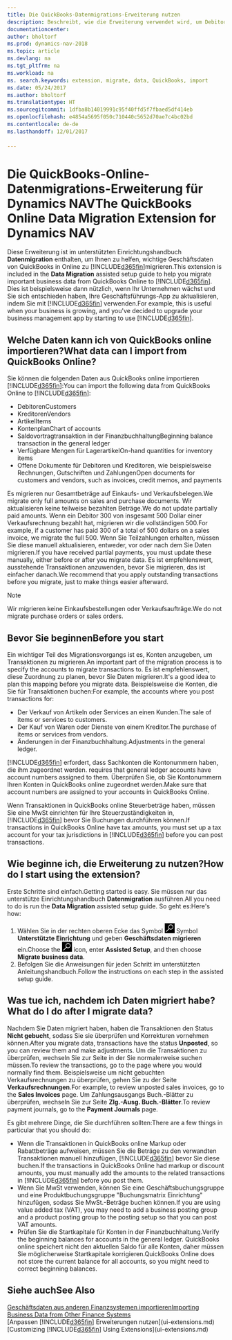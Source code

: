 ```yaml
---
title: Die QuickBooks-Datenmigrations-Erweiterung nutzen
description: Beschreibt, wie die Erweiterung verwendet wird, um Debitoren, Kreditoren, Artikel und Konten aus QuickBooks-Online auf Dynamics NAV zu migrieren
documentationcenter: 
author: bholtorf
ms.prod: dynamics-nav-2018
ms.topic: article
ms.devlang: na
ms.tgt_pltfrm: na
ms.workload: na
ms. search.keywords: extension, migrate, data, QuickBooks, import
ms.date: 05/24/2017
ms.author: bholtorf
ms.translationtype: HT
ms.sourcegitcommit: 1dfba8b14019991c95f40ffd5f7fbaed5df414eb
ms.openlocfilehash: e4854a5695f050c710440c5652d70ae7c4bc02bd
ms.contentlocale: de-de
ms.lasthandoff: 12/01/2017

---
```


# <a name="the-quickbooks-online-data-migration-extension-for-dynamics-nav"></a><span data-ttu-id="46976-103">Die QuickBooks-Online-Datenmigrations-Erweiterung für Dynamics NAV</span><span class="sxs-lookup"><span data-stu-id="46976-103">The QuickBooks Online Data Migration Extension for Dynamics NAV</span></span>
<span data-ttu-id="46976-104">Diese Erweiterung ist im unterstützten Einrichtungshandbuch **Datenmigration** enthalten, um Ihnen zu helfen, wichtige Geschäftsdaten von QuickBooks in Online zu [!INCLUDE[d365fin](includes/d365fin_md.md)]migrieren.</span><span class="sxs-lookup"><span data-stu-id="46976-104">This extension is included in the **Data Migration** assisted setup guide to help you migrate important business data from QuickBooks Online to [!INCLUDE[d365fin](includes/d365fin_md.md)].</span></span> <span data-ttu-id="46976-105">Dies ist beispielsweise dann nützlich, wenn Ihr Unternehmen wächst und Sie sich entschieden haben, Ihre Geschäftsführungs-App zu aktualisieren, indem Sie mit [!INCLUDE[d365fin](includes/d365fin_md.md)]  verwenden.</span><span class="sxs-lookup"><span data-stu-id="46976-105">For example, this is useful when your business is growing, and you've decided to upgrade your business management app by starting to use [!INCLUDE[d365fin](includes/d365fin_md.md)].</span></span>

## <a name="what-data-can-i-import-from-quickbooks-online"></a><span data-ttu-id="46976-106">Welche Daten kann ich von QuickBooks online importieren?</span><span class="sxs-lookup"><span data-stu-id="46976-106">What data can I import from QuickBooks Online?</span></span>
<span data-ttu-id="46976-107">Sie können die folgenden Daten aus QuickBooks online importieren [!INCLUDE[d365fin](includes/d365fin_md.md)]:</span><span class="sxs-lookup"><span data-stu-id="46976-107">You can import the following data from QuickBooks Online to [!INCLUDE[d365fin](includes/d365fin_md.md)]:</span></span>  

* <span data-ttu-id="46976-108">Debitoren</span><span class="sxs-lookup"><span data-stu-id="46976-108">Customers</span></span>
* <span data-ttu-id="46976-109">Kreditoren</span><span class="sxs-lookup"><span data-stu-id="46976-109">Vendors</span></span>
* <span data-ttu-id="46976-110">Artikel</span><span class="sxs-lookup"><span data-stu-id="46976-110">Items</span></span>
* <span data-ttu-id="46976-111">Kontenplan</span><span class="sxs-lookup"><span data-stu-id="46976-111">Chart of accounts</span></span> 
* <span data-ttu-id="46976-112">Saldovortragtransaktion in der Finanzbuchhaltung</span><span class="sxs-lookup"><span data-stu-id="46976-112">Beginning balance transaction in the general ledger</span></span>
* <span data-ttu-id="46976-113">Verfügbare Mengen für Lagerartikel</span><span class="sxs-lookup"><span data-stu-id="46976-113">On-hand quantities for inventory items</span></span>
* <span data-ttu-id="46976-114">Offene Dokumente für Debitoren und Kreditoren, wie beispielsweise Rechnungen, Gutschriften und Zahlungen</span><span class="sxs-lookup"><span data-stu-id="46976-114">Open documents for customers and vendors, such as invoices, credit memos, and payments</span></span>

<span data-ttu-id="46976-115">Es migrieren nur Gesamtbeträge auf Einkaufs- und Verkaufsbelegen.</span><span class="sxs-lookup"><span data-stu-id="46976-115">We migrate only full amounts on sales and purchase documents.</span></span> <span data-ttu-id="46976-116">Wir aktualisieren keine teilweise bezahlten Beträge.</span><span class="sxs-lookup"><span data-stu-id="46976-116">We do not update partially paid amounts.</span></span> <span data-ttu-id="46976-117">Wenn ein Debitor 300 von insgesamt 500 Dollar einer Verkaufsrechnung bezahlt hat, migrieren wir die vollständigen 500.</span><span class="sxs-lookup"><span data-stu-id="46976-117">For example, if a customer has paid 300 of a total of 500 dollars on a sales invoice, we migrate the full 500.</span></span> <span data-ttu-id="46976-118">Wenn Sie Teilzahlungen erhalten, müssen Sie diese manuell aktualisieren, entweder, vor oder nach dem Sie Daten migrieren.</span><span class="sxs-lookup"><span data-stu-id="46976-118">If you have received partial payments, you must update these manually, either before or after you migrate data.</span></span> <span data-ttu-id="46976-119">Es ist empfehlenswert, ausstehende Transaktionen anzuwenden, bevor Sie migrieren, das ist einfacher danach.</span><span class="sxs-lookup"><span data-stu-id="46976-119">We recommend that you apply outstanding transactions before you migrate, just to make things easier afterward.</span></span>

> [!NOTE]  
>   <span data-ttu-id="46976-120">Wir migrieren keine Einkaufsbestellungen oder Verkaufsaufträge.</span><span class="sxs-lookup"><span data-stu-id="46976-120">We do not migrate purchase orders or sales orders.</span></span>

## <a name="before-you-start"></a><span data-ttu-id="46976-121">Bevor Sie beginnen</span><span class="sxs-lookup"><span data-stu-id="46976-121">Before you start</span></span>
<span data-ttu-id="46976-122">Ein wichtiger Teil des Migrationsvorgangs ist es, Konten anzugeben, um Transaktionen zu migrieren.</span><span class="sxs-lookup"><span data-stu-id="46976-122">An important part of the migration process is to specify the accounts to migrate transactions to.</span></span> <span data-ttu-id="46976-123">Es ist empfehlenswert, diese Zuordnung zu planen, bevor Sie Daten migrieren.</span><span class="sxs-lookup"><span data-stu-id="46976-123">It's a good idea to plan this mapping before you migrate data.</span></span> <span data-ttu-id="46976-124">Beispielsweise die Konten, die Sie für Transaktionen buchen:</span><span class="sxs-lookup"><span data-stu-id="46976-124">For example, the accounts where you post transactions for:</span></span>  
  
* <span data-ttu-id="46976-125">Der Verkauf von Artikeln oder Services an einen Kunden.</span><span class="sxs-lookup"><span data-stu-id="46976-125">The sale of items or services to customers.</span></span>
* <span data-ttu-id="46976-126">Der Kauf von Waren oder Dienste von einem Kreditor.</span><span class="sxs-lookup"><span data-stu-id="46976-126">The purchase of items or services from vendors.</span></span>  
* <span data-ttu-id="46976-127">Änderungen in der Finanzbuchhaltung.</span><span class="sxs-lookup"><span data-stu-id="46976-127">Adjustments in the general ledger.</span></span>  

[!INCLUDE[d365fin](includes/d365fin_md.md)]<span data-ttu-id="46976-128"> erfordert, dass Sachkonten die Kontonummern haben, die ihm zugeordnet werden.</span><span class="sxs-lookup"><span data-stu-id="46976-128"> requires that general ledger accounts have account numbers assigned to them.</span></span> <span data-ttu-id="46976-129">Überprüfen Sie, ob Sie Kontonummern Ihren Konten in QuickBooks online zugeordnet werden.</span><span class="sxs-lookup"><span data-stu-id="46976-129">Make sure that account numbers are assigned to your accounts in QuickBooks Online.</span></span>

<span data-ttu-id="46976-130">Wenn Transaktionen in QuickBooks online Steuerbeträge haben, müssen Sie eine MwSt einrichten für Ihre Steuerzuständigkeiten in, [!INCLUDE[d365fin](includes/d365fin_md.md)] bevor Sie Buchungen durchführen können.</span><span class="sxs-lookup"><span data-stu-id="46976-130">If transactions in QuickBooks Online have tax amounts, you must set up a tax account for your tax jurisdictions in [!INCLUDE[d365fin](includes/d365fin_md.md)] before you can post transactions.</span></span>

## <a name="how-do-i-start-using-the-extension"></a><span data-ttu-id="46976-131">Wie beginne ich, die Erweiterung zu nutzen?</span><span class="sxs-lookup"><span data-stu-id="46976-131">How do I start using the extension?</span></span>
<span data-ttu-id="46976-132">Erste Schritte sind einfach.</span><span class="sxs-lookup"><span data-stu-id="46976-132">Getting started is easy.</span></span> <span data-ttu-id="46976-133">Sie müssen nur das unterstütze Einrichtungshandbuch **Datenmigration** ausführen.</span><span class="sxs-lookup"><span data-stu-id="46976-133">All you need to do is run the **Data Migration** assisted setup guide.</span></span> <span data-ttu-id="46976-134">So geht es:</span><span class="sxs-lookup"><span data-stu-id="46976-134">Here's how:</span></span>

1. <span data-ttu-id="46976-135">Wählen Sie in der rechten oberen Ecke das Symbol ![Nach Seite oder Bericht suchen](media/ui-search/search_small.png "") Symbol **Unterstützte Einrichtung** und geben **Geschäftsdaten migrieren** ein.</span><span class="sxs-lookup"><span data-stu-id="46976-135">Choose the ![Search for Page or Report](media/ui-search/search_small.png "Search for Page or Report icon") icon, enter **Assisted Setup**, and then choose **Migrate business data**.</span></span>
2. <span data-ttu-id="46976-136">Befolgen Sie die Anweisungen für jeden Schritt im unterstützten Anleitungshandbuch.</span><span class="sxs-lookup"><span data-stu-id="46976-136">Follow the instructions on each step in the assisted setup guide.</span></span>

## <a name="what-do-i-do-after-i-migrate-data"></a><span data-ttu-id="46976-137">Was tue ich, nachdem ich Daten migriert habe?</span><span class="sxs-lookup"><span data-stu-id="46976-137">What do I do after I migrate data?</span></span>
<span data-ttu-id="46976-138">Nachdem Sie Daten migriert haben, haben die Transaktionen den Status **Nicht gebucht**, sodass Sie sie überprüfen und Korrekturen vornehmen können.</span><span class="sxs-lookup"><span data-stu-id="46976-138">After you migrate data, transactions have the status **Unposted**, so you can review them and make adjustments.</span></span> <span data-ttu-id="46976-139">Um die Transaktionen zu überprüfen, wechseln Sie zur Seite in der Sie normalerweise suchen müssen.</span><span class="sxs-lookup"><span data-stu-id="46976-139">To review the transactions, go to the page where you would normally find them.</span></span> <span data-ttu-id="46976-140">Beispielsweise um nicht gebuchten Verkaufsrechnungen zu überprüfen, gehen Sie zu der Seite **Verkaufsrechnungen**.</span><span class="sxs-lookup"><span data-stu-id="46976-140">For example, to review unposted sales invoices, go to the **Sales Invoices** page.</span></span> <span data-ttu-id="46976-141">Um Zahlungsausgangs Buch.-Blätter zu überprüfen, wechseln Sie zur Seite **Zlg.-Ausg. Buch.-Blätter**.</span><span class="sxs-lookup"><span data-stu-id="46976-141">To review payment journals, go to the **Payment Journals** page.</span></span>   

<span data-ttu-id="46976-142">Es gibt mehrere Dinge, die Sie durchführen sollten:</span><span class="sxs-lookup"><span data-stu-id="46976-142">There are a few things in particular that you should do:</span></span>

* <span data-ttu-id="46976-143">Wenn die Transaktionen in QuickBooks online Markup oder Rabattbeträge aufweisen, müssen Sie die Beträge zu den verwandten Transaktionen manuell hinzufügen, [!INCLUDE[d365fin](includes/d365fin_md.md)] bevor Sie diese buchen.</span><span class="sxs-lookup"><span data-stu-id="46976-143">If the transactions in QuickBooks Online had markup or discount amounts, you must manually add the amounts to the related transactions in [!INCLUDE[d365fin](includes/d365fin_md.md)] before you post them.</span></span>
* <span data-ttu-id="46976-144">Wenn Sie MwSt verwenden, können Sie eine Geschäftsbuchungsgruppe und eine Produktbuchungsgruppe "Buchungsmatrix Einrichtung" hinzufügen, sodass Sie MwSt.-Beträge buchen können.</span><span class="sxs-lookup"><span data-stu-id="46976-144">If you are using value added tax (VAT), you may need to add a business posting group and a product posting group to the posting setup so that you can post VAT amounts.</span></span>
* <span data-ttu-id="46976-145">Prüfen Sie die Startkapitale für Konten in der Finanzbuchhaltung.</span><span class="sxs-lookup"><span data-stu-id="46976-145">Verify the beginning balances for accounts in the general ledger.</span></span> <span data-ttu-id="46976-146">QuickBooks online speichert nicht den aktuellen Saldo für alle Konten, daher müssen Sie möglicherweise Startkapitale korrigieren.</span><span class="sxs-lookup"><span data-stu-id="46976-146">QuickBooks Online does not store the current balance for all accounts, so you might need to correct beginning balances.</span></span>

## <a name="see-also"></a><span data-ttu-id="46976-147">Siehe auch</span><span class="sxs-lookup"><span data-stu-id="46976-147">See Also</span></span>
[<span data-ttu-id="46976-148">Geschäftsdaten aus anderen Finanzsystemen importieren</span><span class="sxs-lookup"><span data-stu-id="46976-148">Importing Business Data from Other Finance Systems</span></span>](upload-data.md)  
<span data-ttu-id="46976-149">[Anpassen [!INCLUDE[d365fin](includes/d365fin_md.md)] Erweiterungen nutzen](ui-extensions.md)</span><span class="sxs-lookup"><span data-stu-id="46976-149">[Customizing [!INCLUDE[d365fin](includes/d365fin_md.md)] Using Extensions](ui-extensions.md)</span></span>  

